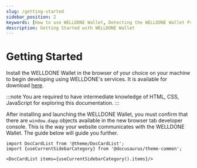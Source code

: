 ```yaml
---
slug: /getting-started
sidebar_position: 2
keywords: [How to use WELLDONE Wallet, Detecting the WELLDONE Wallet Provider]
description: Getting Started with WELLDONE Wallet
---
```


# Getting Started

Install the WELLDONE Wallet in the browser of your choice on your machine to begin developing using WELLDONE's services. It is available for download [here](https://chrome.google.com/webstore/detail/welldone-wallet/bmkakpenjmcpfhhjadflneinmhboecjf).

:::note
You are required to have intermediate knowledge of HTML, CSS, JavaScript for exploring this documentation.
:::

After installing and launching the WELLDONE Wallet, you must confirm that there are `window.dapp` objects available in the new browser tab developer console. This is the way your website communicates with the WELLDONE Wallet. The guide below will guide you further.

```mdx-code-block
import DocCardList from '@theme/DocCardList';
import {useCurrentSidebarCategory} from '@docusaurus/theme-common';

<DocCardList items={useCurrentSidebarCategory().items}/>
```
